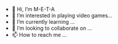 - 👋 Hi, I’m M-E-T-A
- 👀 I’m interested in playing video games...
- 🌱 I’m currently learning ...
- 💞️ I’m looking to collaborate on ...
- 📫 How to reach me ...

<!---
professional115/professional115 is a ✨ special ✨ repository because its `README.md` (this file) appears on your GitHub profile.
You can click the Preview link to take a look at your changes.
--->
